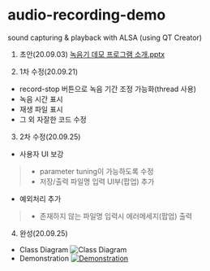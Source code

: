# audio-recording-demo
sound capturing &amp; playback with ALSA (using QT Creator)

1. 초안(20.09.03)
[녹음기 데모 프로그램 소개.pptx](https://github.com/ksr20612/DONGYEON_PROJECT/files/5182348/default.pptx)

2. 1차 수정(20.09.21)
 - record-stop 버튼으로 녹음 기간 조정 가능화(thread 사용)
 - 녹음 시간 표시
 - 재생 파일 표시
 - 그 외 자잘한 코드 수정
 
3. 2차 수정(20.09.25)
 - 사용자 UI 보강
 > - parameter tuning이 가능하도록 수정
 > - 저장/출력 파일명 입력 UI부(팝업) 추가
 - 예외처리 추가
 > - 존재하지 않는 파일명 입력시 에러메세지(팝업) 출력

4. 완성(20.09.25)
- Class Diagram
![Class Diagram](https://user-images.githubusercontent.com/48278678/94245128-c83d0780-ff54-11ea-9347-10bffee69a97.jpg)
- Demonstration
[![Demonstration](http://img.youtube.com/vi/OLaV36xzimQ/0.jpg)](https://youtu.be/OLaV36xzimQ?t=0s) 

